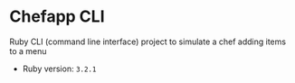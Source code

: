# Chefapp CLI

Ruby CLI (command line interface) project to simulate a chef adding items to a menu

- Ruby version: `3.2.1`
